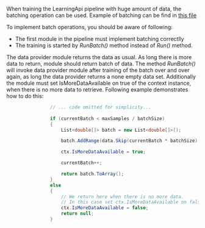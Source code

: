When training the LearningApi pipeline with huge amount of data, the batching operation can be used.
Example of batching can be find in [this file](/blob/master/LearningApi/test/Perceptron/PerceptronUnitTests.cs)

To implement batch operations, you should be aware of following:
- The first module in the pipeline must implement batching correctlly
- The training is started by *RunBatch()* method instead of *Run()* method.

The data provider module returns the data as usual. As long there is more data to return, module should return batch of data.
The method *RunBatch()* will invoke data provider module after training of the batch over and over again, as long the data provider returns a none empty data set. Additionally the module must set IsMoreDataAvailable on true of the context instance, when there is no more data to retrieve.
Following example demonstrates how to do this:

~~~ csharp
                // ... code omitted for simplicity...
                
                if (currentBatch < maxSamples / batchSize)
                {
                    List<double[]> batch = new List<double[]>();

                    batch.AddRange(data.Skip(currentBatch * batchSize).Take(batchSize));

                    ctx.IsMoreDataAvailable = true;

                    currentBatch++;

                    return batch.ToArray();
                }
                else
                {
                    // We return here when there is no more data.
                    // In this case set ctx.IsMoreDataAvailable on false and return null.
                    ctx.IsMoreDataAvailable = false;
                    return null;
                }
  ~~~
